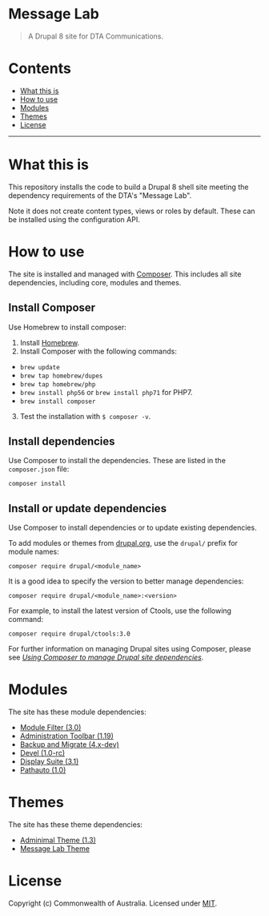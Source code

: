 Message Lab
===========

> A Drupal 8 site for DTA Communications.

# Contents

* [What this is](#what-this-is)
* [How to use](#how-to-use)
* [Modules](#modules)
* [Themes](#themes)
* [License](#license)
-----------------------------------------
# What this is

This repository installs the code to build a Drupal 8 shell site meeting the dependency requirements of the DTA's "Message Lab".

Note it does not create content types, views or roles by default. These can be installed using the configuration API.

# How to use

The site is installed and managed with [Composer](https://getcomposer.org/). This includes all site dependencies, including core, modules and themes.

## Install Composer

Use Homebrew to install composer:
1. Install [Homebrew](https://brew.sh/).
2. Install Composer with the following commands:
  * `brew update`
  * `brew tap homebrew/dupes`
  * `brew tap homebrew/php`
  * `brew install php56` or `brew install php71` for PHP7.
  * `brew install composer`
3. Test the installation with `$ composer -v`.

## Install dependencies
Use Composer to install the dependencies. These are listed in the `composer.json` file:

`composer install`

## Install or update dependencies
Use Composer to install dependencies or to update existing dependencies.

To add modules or themes from [drupal.org](https://drupal.org), use the `drupal/` prefix for module names:

`composer require drupal/<module_name>`

It is a good idea to specify the version to better manage dependencies:

`composer require drupal/<module_name>:<version>`

For example, to install the latest version of Ctools, use the following command:

`composer require drupal/ctools:3.0`

For further information on managing Drupal sites using Composer, please see [*Using Composer to manage Drupal site dependencies*](https://www.drupal.org/docs/develop/using-composer/using-composer-to-manage-drupal-site-dependencies).

# Modules

The site has these module dependencies:
* [Module Filter (3.0)](https://drupal.org/project/module_filter)
* [Administration Toolbar (1.19)](https://drupal.org/project/admin_toolbar)
* [Backup and Migrate (4.x-dev)](https://drupal.org/project/backup_migrate)
* [Devel (1.0-rc)](https://drupal.org/project/devel)
* [Display Suite (3.1)](https://drupal.org/project/ds)
* [Pathauto (1.0)](https://drupal.org/project/pathauto)

# Themes

The site has these theme dependencies:
* [Adminimal Theme (1.3)](https://drupal.org/project/adminimal_theme)
* [Message Lab Theme](https://github.com/govau/message-lab-theme)

# License

Copyright (c) Commonwealth of Australia. Licensed under [MIT](https://raw.githubusercontent.com/govau/uikit/master/LICENSE).
